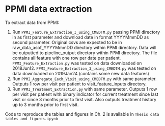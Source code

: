 # PPMI data extraction

To extract data from PPMI:
1. Run `PPMI_Feature_Extraction_3_using_CMEDTM.py` passing PPMI directory in as first parameter and download date in format YYYYMmmDD as second parameter. Original csvs are expected to be in raw_data_asof_YYYYMmmDD directory within PPMI directory. Data will be outputted to pipeline_output directory within PPMI directory. The file contains all feature with one row per date per patient.<br>
`PPMI_Feature_Extraction.py` was tested on data downloaded on 2018Jun12. `PPMI_Feature_Extraction_3_using_CMEDTM.py` was tested on data downloaded on 2019Jan24 (contains some new data features)
2. Run `PPMI_Aggregate_Each_Visit_using_CMEDTM.py` with same parameter. Outputs 1 row per visit per patient to visit_feature_inputs directory.
3. Run `PPMI_Treatment_Extraction.py` with same parameter. Outputs 1 row per visit per patient with binary indicator for current treatment since last visit or since 3 months prior to first visit. Also outputs treatment history up to 3 months prior to first visit.

Code to reproduce the tables and figures in Ch. 2 is available in `Thesis data tables and figures.ipynb`